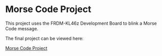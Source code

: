 # Morse Code Project 

This project uses the FRDM-KL46z Development Board to blink a Morse Code message. 

The final project can be viewed here:

[Morse Code Project](https://youtube.com/shorts/NwKnmVA-G-Y?feature=share)


